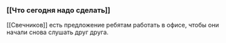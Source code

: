 ### [[Что сегодня надо сделать]]
[[Свечников]]
 есть предложение ребятам работать в офисе, чтобы они начали снова слушать друг друга.

